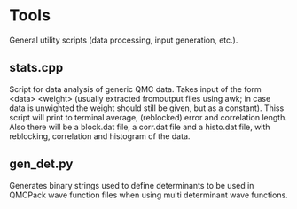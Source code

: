 # Tools
General utility scripts (data processing, input generation, etc.).

## stats.cpp
Script for data analysis of generic QMC data. Takes input of the form \<data\> \<weight\> (usually extracted fromoutput files using awk; in case data is unwighted the weight should still be given, but as a constant). Thiss script will print to terminal average, (reblocked) error and correlation length. Also there will be a block.dat file, a corr.dat file and a histo.dat file, with reblocking, correlation and histogram of the data.

## gen\_det.py
Generates binary strings used to define determinants to be used in QMCPack wave function files when using multi determinant wave functions.
